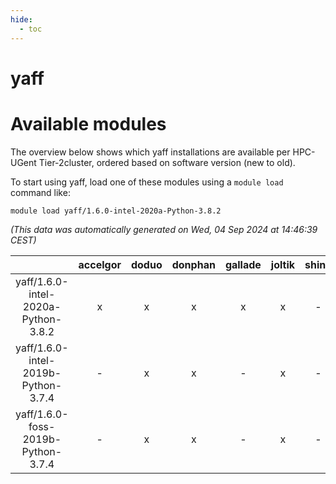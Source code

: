 ```yaml
---
hide:
  - toc
---
```


yaff
====

# Available modules


The overview below shows which yaff installations are available per HPC-UGent Tier-2cluster, ordered based on software version (new to old).

To start using yaff, load one of these modules using a `module load` command like:

```shell
module load yaff/1.6.0-intel-2020a-Python-3.8.2
```

*(This data was automatically generated on Wed, 04 Sep 2024 at 14:46:39 CEST)*  

| |accelgor|doduo|donphan|gallade|joltik|shinx|skitty|
| :---: | :---: | :---: | :---: | :---: | :---: | :---: | :---: |
|yaff/1.6.0-intel-2020a-Python-3.8.2|x|x|x|x|x|-|x|
|yaff/1.6.0-intel-2019b-Python-3.7.4|-|x|x|-|x|-|x|
|yaff/1.6.0-foss-2019b-Python-3.7.4|-|x|x|-|x|-|x|
